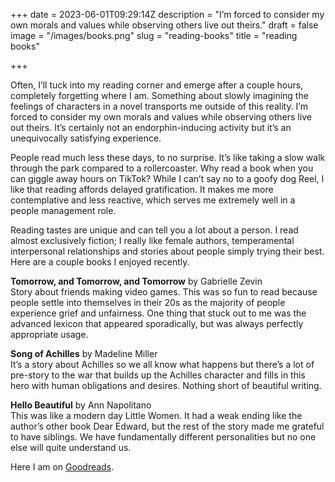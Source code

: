 +++
date = 2023-06-01T09:29:14Z
description = "I’m forced to consider my own morals and values while observing others live out theirs."
draft = false
image = "/images/books.png"
slug = "reading-books"
title = "reading books"

+++

Often, I’ll tuck into my reading corner and emerge after a couple hours, completely forgetting where I am. Something about slowly imagining the feelings of characters in a novel transports me outside of this reality. I’m forced to consider my own morals and values while observing others live out theirs. It’s certainly not an endorphin-inducing activity but it’s an unequivocally satisfying experience.

People read much less these days, to no surprise. It’s like taking a slow walk through the park compared to a rollercoaster. Why read a book when you can giggle away hours on TikTok? While I can’t say no to a goofy dog Reel, I like that reading affords delayed gratification. It makes me more contemplative and less reactive, which serves me extremely well in a people management role.

Reading tastes are unique and can tell you a lot about a person. I read almost exclusively fiction; I really like female authors, temperamental interpersonal relationships and stories about people simply trying their best. Here are a couple books I enjoyed recently.

**Tomorrow, and Tomorrow, and Tomorrow** by Gabrielle Zevin<br>
Story about friends making video games. This was so fun to read because people settle into themselves in their 20s as the majority of people experience grief and unfairness. One thing that stuck out to me was the advanced lexicon that appeared sporadically, but was always perfectly appropriate usage.

**Song of Achilles** by Madeline Miller<br>
It’s a story about Achilles so we all know what happens but there’s a lot of pre-story to the war that builds up the Achilles character and fills in this hero with human obligations and desires. Nothing short of beautiful writing.

**Hello Beautiful** by Ann Napolitano<br>
This was like a modern day Little Women. It had a weak ending like the author’s other book Dear Edward, but the rest of the story made me grateful to have siblings. We have fundamentally different personalities but no one else will quite understand us.

Here I am on [Goodreads](https://www.goodreads.com/user/show/67176822-melissa-huang).
